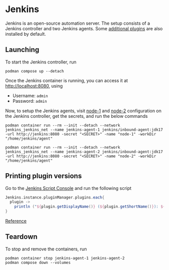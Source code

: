 # Jenkins

Jenkins is an open-source automation server. The setup consists of a Jenkins controller and two Jenkins agents. Some [additional plugins](./casc/plugins.txt) are also installed by default.

## Launching

To start the Jenkins controller, run

```shell
podman compose up --detach
```

Once the Jenkins container is running, you can access it at [http://localhost:8080](http://localhost:8080), using

- Username: `admin`
- Password: `admin`

Now, to setup the Jenkins agents, visit [node-1](http://localhost:8080/computer/node-1/) and [node-2](http://localhost:8080/computer/node-2/) configuration on the Jenkins controller, get the secrets, and run the below commands

```shell
podman container run --rm --init --detach --network jenkins_jenkins_net --name jenkins-agent-1 jenkins/inbound-agent:jdk17 -url http://jenkins:8080 -secret "<SECRET>" -name "node-1" -workDir "/home/jenkins/agent"

podman container run --rm --init --detach --network jenkins_jenkins_net --name jenkins-agent-2 jenkins/inbound-agent:jdk17 -url http://jenkins:8080 -secret "<SECRET>" -name "node-2" -workDir "/home/jenkins/agent"
```

## Printing plugin versions

Go to the [Jenkins Script Console](http://localhost:8080/script) and run the following script

```groovy
Jenkins.instance.pluginManager.plugins.each{
  plugin ->
    println ("${plugin.getDisplayName()} (${plugin.getShortName()}): ${plugin.getVersion()}")
}
```

[Reference](https://stackoverflow.com/a/35292719/16018083)

## Teardown

To stop and remove the containers, run

```shell
podman container stop jenkins-agent-1 jenkins-agent-2
podman compose down --volumes
```
